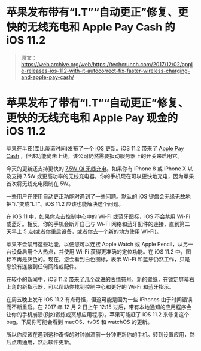 # 苹果发布带有“I.T”“自动更正”修复、更快的无线充电和 Apple Pay Cash 的 iOS 11.2 

> 原文：<https://web.archive.org/web/https://techcrunch.com/2017/12/02/apple-releases-ios-112-with-it-autocorrect-fix-faster-wireless-charging-and-apple-pay-cash/>

# 苹果发布了带有“I.T”“自动更正”修复、更快的无线充电和 Apple Pay 现金的 iOS 11.2

苹果在半夜(库比蒂诺时间)发布了一个 [iOS 更新](https://web.archive.org/web/20221024043030/https://beta.techcrunch.com/2017/09/19/ios-11-review/)。iOS 11.2 带来了 [Apple Pay Cash](https://web.archive.org/web/20221024043030/https://beta.techcrunch.com/2017/11/07/apple-pay-cash-launches-in-beta-today-letting-you-send-and-receive-cash-in-messages/) ，但该功能尚未上线。该公司仍然需要扳动服务器上的开关来启用它。

今天的更新还支持更快的 [7.5W Qi 无线充电](https://web.archive.org/web/20221024043030/https://beta.techcrunch.com/2017/11/14/ios-112-is-going-to-support-faster-75w-qi-wireless-charging/)。如果你有 iPhone 8 或 iPhone X 以及支持 7.5W 或更高功率的无线充电器，你的手机现在可以更快地充电，因为苹果首次将无线充电限制在 5W。

一些用户在使用自动更正功能时遇到了一些问题。默认的 iOS 键盘会无缘无故地把“it”变成“I.T”。iOS 11.2 应该也能解决这个问题。

在 iOS 11 中，如果你点击控制中心中的 Wi-Fi 或蓝牙图标，iOS 不会禁用 Wi-Fi 或蓝牙。相反，你的手机会断开自己与 Wi-Fi 网络和蓝牙配件的连接，直到第二天早上 5 点(或者你重启设备，或者你去一个新的地方使用 Wi-Fi)。

苹果不会禁用这些功能，以便您可以连接 Apple Watch 或 Apple Pencil，从另一台设备启用个人热点，并使用 Wi-Fi 获得更准确的定位功能。在 iOS 11.2 中，图标不再是灰色的。现在，您会看到白色图标，表示 Wi-Fi 和蓝牙仍然工作，只是您没有连接到任何网络或配件。

在较小的新闻中，iOS 11.2 [带来了几个](https://web.archive.org/web/20221024043030/https://9to5mac.com/2017/12/02/apple-releases-ios-11-2/)[改进的表情符号](https://web.archive.org/web/20221024043030/https://blog.emojipedia.org/ios-11-2-emoji-changelog/)，新的壁纸，在锁定屏幕右上角的新指示器，可以帮助你找到控制中心和更好的 Wi-Fi 和蓝牙指示。

在周五晚上发布 iOS 11.2 有点奇怪，但这可能是因为一些 iPhones 由于时间错误而不断重启。在 2017 年 12 月 2 日上午 12:15 过后，带有本地通知的应用程序会让你的手机崩溃(例如锻炼或冥想应用程序)。苹果可能赶了 iOS 11.2 来修复这个 bug。下周你可能会看到 macOS、tvOS 和 watchOS 的更新。

所以你应该在遇到这种奇怪的时钟崩溃前一分钟更新你的手机。转到设置应用，然后点击通用，然后软件更新。